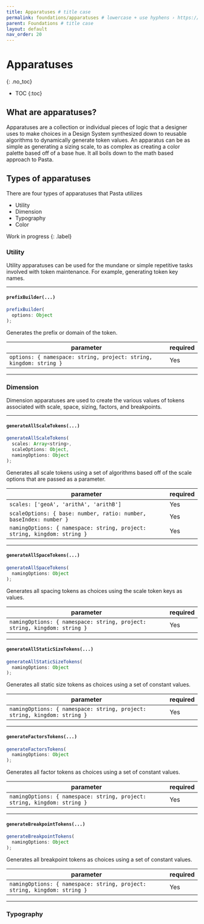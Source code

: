 ```yaml
---
title: Apparatuses # title case
permalink: foundations/apparatuses # lowercase + use hyphens › https://tinyurl.com/27kmc4rb
parent: Foundations # title case
layout: default
nav_order: 20
---
```


# Apparatuses
{: .no_toc}

- TOC
{:toc}

## What are apparatuses?

Apparatuses are a collection or individual pieces of logic that a designer uses to make choices in a Design System synthesized down to reusable algorithms to dynamically generate token values. An apparatus can be as simple as generating a sizing scale, to as complex as creating a color palette based off of a base hue. It all boils down to the math based approach to Pasta.

## Types of apparatuses
There are four types of apparatuses that Pasta utilizes
- Utility
- Dimension
- Typography
- Color

Work in progress
{: .label}
### Utility
Utility apparatuses can be used for the mundane or simple repetitive tasks involved with token maintenance. For example, generating token key names.

<hr>

#### `prefixBuilder(...)`

```js
prefixBuilder(
  options: Object
);
```

Generates the prefix or domain of the token.

| **parameter**                                                      | **required** |
|--------------------------------------------------------------------|--------------|
| `options: { namespace: string, project: string, kingdom: string }` | Yes          |

<hr>

### Dimension
Dimension apparatuses are used to create the various values of tokens associated with scale, space, sizing, factors, and breakpoints.

<hr>

#### `generateAllScaleTokens(...)`

```js
generateAllScaleTokens(
  scales: Array<string>,
  scaleOptions: Object,
  namingOptions: Object
);
```

Generates all scale tokens using a set of algorithms based off of the scale options that are passed as a parameter.

| **parameter**                                                            | **required** |
|--------------------------------------------------------------------------|--------------|
| `scales: ['geoA', 'arithA', 'arithB']`                                   | Yes          |
| `scaleOptions: { base: number, ratio: number, baseIndex: number }`       | Yes          |
| `namingOptions: { namespace: string, project: string, kingdom: string }` | Yes          |

<hr>

#### `generateAllSpaceTokens(...)`

```js
generateAllSpaceTokens(
  namingOptions: Object
);
```

Generates all spacing tokens as choices using the scale token keys as values.

| **parameter**                                                            | **required** |
|--------------------------------------------------------------------------|--------------|
| `namingOptions: { namespace: string, project: string, kingdom: string }` | Yes          |

<hr>

#### `generateAllStaticSizeTokens(...)`

```js
generateAllStaticSizeTokens(
  namingOptions: Object
);
```

Generates all static size tokens as choices using a set of constant values.

| **parameter**                                                            | **required** |
|--------------------------------------------------------------------------|--------------|
| `namingOptions: { namespace: string, project: string, kingdom: string }` | Yes          |

<hr>

#### `generateFactorsTokens(...)`

```js
generateFactorsTokens(
  namingOptions: Object
);
```

Generates all factor tokens as choices using a set of constant values.

| **parameter**                                                            | **required** |
|--------------------------------------------------------------------------|--------------|
| `namingOptions: { namespace: string, project: string, kingdom: string }` | Yes          |

<hr>

#### `generateBreakpointTokens(...)`

```js
generateBreakpointTokens(
  namingOptions: Object
);
```

Generates all breakpoint tokens as choices using a set of constant values.

| **parameter**                                                            | **required** |
|--------------------------------------------------------------------------|--------------|
| `namingOptions: { namespace: string, project: string, kingdom: string }` | Yes          |

<hr>

### Typography
